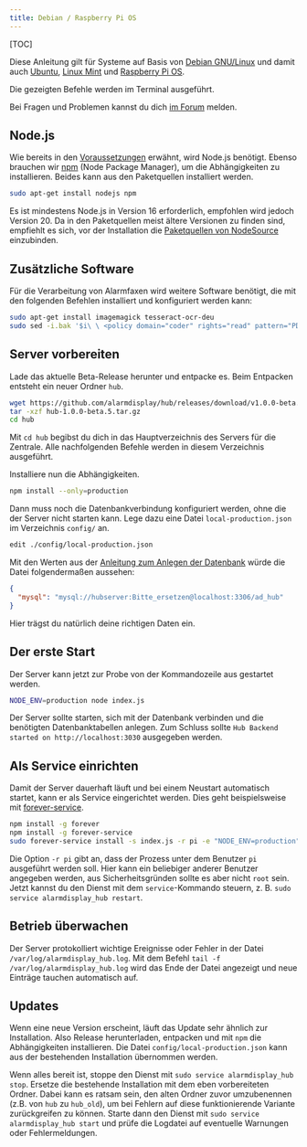 ```yaml
---
title: Debian / Raspberry Pi OS
---
```

[TOC]

Diese Anleitung gilt für Systeme auf Basis von [Debian GNU/Linux](https://www.debian.org/) und damit auch [Ubuntu](https://ubuntu.com/), [Linux Mint](https://linuxmint.com/) und [Raspberry Pi OS](https://www.raspberrypi.org/downloads/raspberry-pi-os/).

Die gezeigten Befehle werden im Terminal ausgeführt.

Bei Fragen und Problemen kannst du dich [im Forum](https://community.alarmdisplay.org/c/support/5) melden.

## Node.js
Wie bereits in den [Voraussetzungen](../../01_Voraussetzungen#page_Node.js) erwähnt, wird Node.js benötigt.
Ebenso brauchen wir [npm](https://www.npmjs.com/) (Node Package Manager), um die Abhängigkeiten zu installieren.
Beides kann aus den Paketquellen installiert werden.
```bash
sudo apt-get install nodejs npm
```

<p class="notice">
Es ist mindestens Node.js in Version 16 erforderlich, empfohlen wird jedoch Version 20.
Da in den Paketquellen meist ältere Versionen zu finden sind, empfiehlt es sich, vor der Installation die <a href="https://github.com/nodesource/distributions/blob/master/README.md#debinstall" target="_blank">Paketquellen von NodeSource</a> einzubinden. 
</p>

## Zusätzliche Software
Für die Verarbeitung von Alarmfaxen wird weitere Software benötigt, die mit den folgenden Befehlen installiert und konfiguriert werden kann:
```bash
sudo apt-get install imagemagick tesseract-ocr-deu
sudo sed -i.bak '$i\ \ <policy domain="coder" rights="read" pattern="PDF" />' /etc/ImageMagick-6/policy.xml
```

## Server vorbereiten
Lade das aktuelle Beta-Release herunter und entpacke es.
Beim Entpacken entsteht ein neuer Ordner `hub`.

```bash
wget https://github.com/alarmdisplay/hub/releases/download/v1.0.0-beta.5/hub-1.0.0-beta.5.tar.gz
tar -xzf hub-1.0.0-beta.5.tar.gz
cd hub
```

Mit `cd hub` begibst du dich in das Hauptverzeichnis des Servers für die Zentrale.
Alle nachfolgenden Befehle werden in diesem Verzeichnis ausgeführt.

Installiere nun die Abhängigkeiten.
```bash
npm install --only=production
```

Dann muss noch die Datenbankverbindung konfiguriert werden, ohne die der Server nicht starten kann.
Lege dazu eine Datei `local-production.json` im Verzeichnis `config/` an.
```bash
edit ./config/local-production.json
```

Mit den Werten aus der [Anleitung zum Anlegen der Datenbank](01_Allgemein#page_Datenbank) würde die Datei folgendermaßen aussehen:
```json
{
  "mysql": "mysql://hubserver:Bitte_ersetzen@localhost:3306/ad_hub"
}
```

Hier trägst du natürlich deine richtigen Daten ein.

## Der erste Start
Der Server kann jetzt zur Probe von der Kommandozeile aus gestartet werden.
```bash
NODE_ENV=production node index.js
```
Der Server sollte starten, sich mit der Datenbank verbinden und die benötigten Datenbanktabellen anlegen.
Zum Schluss sollte `Hub Backend started on http://localhost:3030` ausgegeben werden.

## Als Service einrichten
Damit der Server dauerhaft läuft und bei einem Neustart automatisch startet, kann er als Service eingerichtet werden.
Dies geht beispielsweise mit [forever-service](https://github.com/zapty/forever-service).
```bash
npm install -g forever
npm install -g forever-service
sudo forever-service install -s index.js -r pi -e "NODE_ENV=production" alarmdisplay_hub
```
Die Option `-r pi` gibt an, dass der Prozess unter dem Benutzer `pi` ausgeführt werden soll.
Hier kann ein beliebiger anderer Benutzer angegeben werden, aus Sicherheitsgründen sollte es aber nicht `root` sein.
Jetzt kannst du den Dienst mit dem `service`-Kommando steuern, z. B. `sudo service alarmdisplay_hub restart`.

## Betrieb überwachen
Der Server protokolliert wichtige Ereignisse oder Fehler in der Datei `/var/log/alarmdisplay_hub.log`.
Mit dem Befehl `tail -f /var/log/alarmdisplay_hub.log` wird das Ende der Datei angezeigt und neue Einträge tauchen automatisch auf.

## Updates
Wenn eine neue Version erscheint, läuft das Update sehr ähnlich zur Installation.
Also Release herunterladen, entpacken und mit `npm` die Abhängigkeiten installieren.
Die Datei `config/local-production.json` kann aus der bestehenden Installation übernommen werden.

Wenn alles bereit ist, stoppe den Dienst mit `sudo service alarmdisplay_hub stop`.
Ersetze die bestehende Installation mit dem eben vorbereiteten Ordner.
Dabei kann es ratsam sein, den alten Ordner zuvor umzubenennen (z.B. von `hub` zu `hub_old`), um bei Fehlern auf diese funktionierende Variante zurückgreifen zu können.
Starte dann den Dienst mit `sudo service alarmdisplay_hub start` und prüfe die Logdatei auf eventuelle Warnungen oder Fehlermeldungen.

